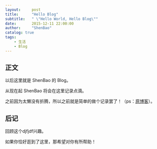 ```yaml
---
layout:     post
title:      "Hello Blog"
subtitle:   " \"Hello World, Hello Blog\""
date:       2015-12-11 22:00:00
author:     "ShenBao"
catalog: true
tags:
    - 生活
    - Blog
---
```



## 正文

以后这里就是 ShenBao 的 Blog。

从现在起 ShenBao 将会在这里记录点滴。


之前因为太懒没有折腾，所以之前就是简单的做个记录罢了！（ps：[原博客](https://shenbao.github.io/blog)）。



## 后记

回顾这个djfjdf兴趣。


如果你恰好逛到了这里，那希望对你有所帮助！


